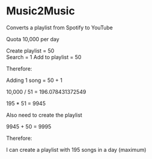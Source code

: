 # Music2Music
Converts a playlist from Spotify to YouTube

Quota 10,000 per day

Create playlist = 50    
Search = 1
Add to playlist = 50

Therefore:

Adding 1 song = 50 + 1

10,000 / 51 = 196.078431372549

195 * 51 = 9945

Also need to create the playlist 

9945 + 50 = 9995

Therefore: 

I can create a playlist with 195 songs in a day (maximum)


